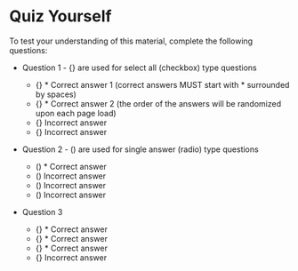 # Quiz Yourself

To test your understanding of this material, complete the following questions:

- Question 1 - {} are used for select all (checkbox) type questions
  - {} * Correct answer 1 (correct answers MUST start with * surrounded by spaces)
  - {} * Correct answer 2 (the order of the answers will be randomized upon each page load)
  - {} Incorrect answer
  - {} Incorrect answer

- Question 2 - () are used for single answer (radio) type questions
  - () * Correct answer
  - () Incorrect answer
  - () Incorrect answer
  - () Incorrect answer

- Question 3
  - {} * Correct answer
  - {} * Correct answer
  - {} * Correct answer
  - {} Incorrect answer
